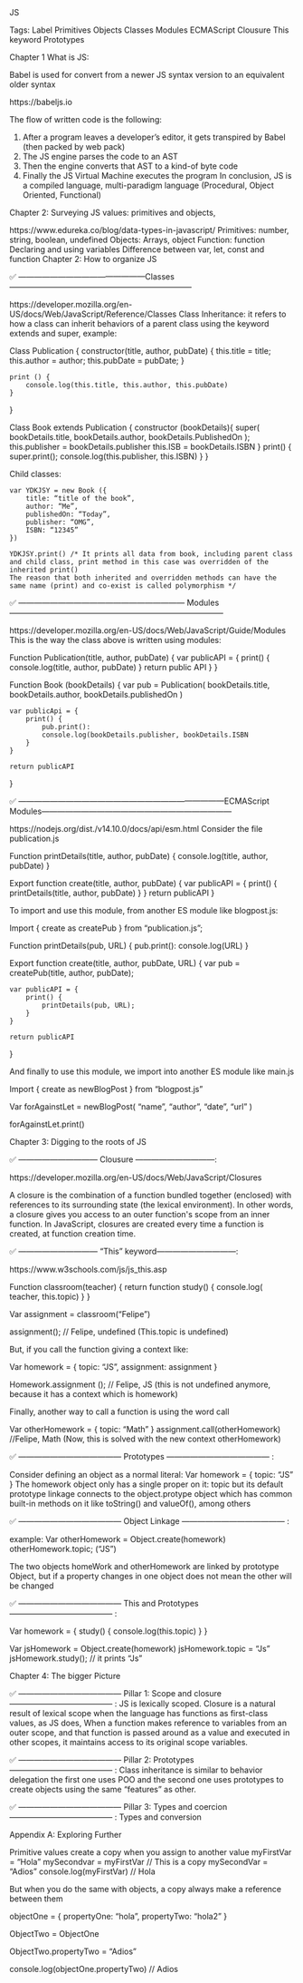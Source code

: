 <!------------------------------------------------------------------------------------------------------------------------------>JS
Tags:
Label
Primitives
Objects
Classes
Modules
ECMAScript
Clousure
This keyword
Prototypes

<!------------------------------------------------------------------------------------------------------------------------------>Chapter 1 What is JS:

Babel is used for convert from a newer JS syntax version to an equivalent older syntax

<Link>
https://babeljs.io
</Link>

The flow of written code is the following:

1. After a program leaves a developer’s editor, it gets transpired by Babel (then packed by web pack)
2. The JS engine parses the code to an AST
3. Then the engine converts that AST to a kind-of byte code
4. Finally the JS Virtual Machine executes the program
   In conclusion, JS is a compiled language, multi-paradigm language (Procedural, Object Oriented, Functional)

Chapter 2: Surveying JS
values: primitives and objects,

<Link>
https://www.edureka.co/blog/data-types-in-javascript/
</Link>
Primitives: number, string, boolean, undefined
Objects: Arrays, object
Function: function
Declaring and using variables
Difference between var, let, const and function

<!------------------------------------------------------------------------------------------------------------------------------>Chapter 2: How to organize JS

✅ ————————————————Classes———————————————————————
<Link>
https://developer.mozilla.org/en-US/docs/Web/JavaScript/Reference/Classes
</Link>
Class Inheritance: it refers to how a class can inherit behaviors of a parent class using the keyword extends and super, example:

Class Publication {
constructor(title, author, pubDate) {
this.title = title;
this.author = author;
this.pubDate = pubDate;
}

    print () {
    	console.log(this.title, this.author, this.pubDate)
    }

}

Class Book extends Publication {
constructor (bookDetails){
super(
bookDetails.title,
bookDetails.author,
bookDetails.PublishedOn
);
this.publisher = bookDetails.publisher
this.ISB = bookDetails.ISBN
}
print() {
super.print();
console.log(this.publisher, this.ISBN)
}
}

Child classes:

    var YDKJSY = new Book ({
    	title: “title of the book”,
    	author: “Me”,
    	publishedOn: “Today”,
    	publisher: “OMG”,
    	ISBN: “12345”
    })

    YDKJSY.print() /* It prints all data from book, including parent class and child class, print method in this case was overridden of the inherited print()
    The reason that both inherited and overridden methods can have the same name (print) and co-exist is called polymorphism */

✅ ————————————————————— Modules ———————————————————————————
<Link>
https://developer.mozilla.org/en-US/docs/Web/JavaScript/Guide/Modules
</Link>
This is the way the class above is written using modules:

Function Publication(title, author, pubDate) {
	var publicAPI = {
		print() {
			console.log(title, author, pubDate)
			}
		return public API
	}
}

Function Book (bookDetails) {
	var pub = Publication(
	bookDetails.title,
	bookDetails.author,
	bookDetails.publishedOn
)

    var publicApi = {
    	print() {
    		pub.print():
    		console.log(bookDetails.publisher, bookDetails.ISBN
    	}
    }

    return publicAPI

}

✅ ——————————————————————————ECMAScript Modules————————————————————————
<Link>
https://nodejs.org/dist./v14.10.0/docs/api/esm.html
</Link>
Consider the file publication.js

Function printDetails(title, author, pubDate) {
console.log(title, author, pubDate)
}

Export function create(title, author, pubDate) {
	var publicAPI = {
		print() {
			printDetails(title, author, pubDate)
		}
	}
	return publicAPI
}

To import and use this module, from another ES module like blogpost.js:

Import { create as createPub } from “publication.js”;

Function printDetails(pub, URL) {
	pub.print():
	console.log(URL)
}

Export function create(title, author, pubDate, URL) {
var pub = createPub(title, author, pubDate);

    var publicAPI = {
    	print() {
    		printDetails(pub, URL);
    	}
    }

    return publicAPI

}

And finally to use this module, we import into another ES module like main.js

Import { create as newBlogPost } from “blogpost.js”

Var forAgainstLet = newBlogPost(
“name”,
“author”,
“date”,
“url”
)

forAgainstLet.print()

<!------------------------------------------------------------------------------------------------------------------------------>Chapter 3: Digging to the roots of JS

✅ —————————— Clousure ——————————:
<Link>
https://developer.mozilla.org/en-US/docs/Web/JavaScript/Closures
</Link>

A closure is the combination of a function bundled together (enclosed) with references to its surrounding state (the lexical environment). In other words, a closure gives you access to an outer function's scope from an inner function. In JavaScript, closures are created every time a function is created, at function creation time.

✅ —————————— “This” keyword——————————:
<Link>
https://www.w3schools.com/js/js_this.asp
</Link>

Function classroom(teacher) {
	return function study() {
		console.log( teacher, this.topic)
	}
}

Var assignment = classroom(“Felipe”)

assignment();
// Felipe, undefined (This.topic is undefined)

But, if you call the function giving a context like:

Var homework = {
topic: “JS”,
assignment: assignment
}

Homework.assignment ();
// Felipe, JS (this is not undefined anymore, because it has a context which is homework)

Finally, another way to call a function is using the word call

Var otherHomework = {
topic: “Math”
}
assignment.call(otherHomework)
//Felipe, Math (Now, this is solved with the new context otherHomework)

✅ ————————————— Prototypes ————————————— :

Consider defining an object as a normal literal:
Var homework = {
topic: “JS”
}
The homework object only has a single proper on it: topic but its default prototype linkage connects to the object.protype object which has common built-in methods on it like toString() and valueOf(), among others

✅ ————————————— Object Linkage ————————————— :

example:
Var otherHomework = Object.create(homework)
otherHomework.topic; (“JS”)

The two objects homeWork and otherHomework are linked by prototype Object, but if a property changes in one object does not mean the other will be changed

✅ ————————————— This and Prototypes————————————— :

Var homework = {
	study() {
		console.log(this.topic)
	}
}

Var jsHomework = Object.create(homework)
jsHomework.topic = “Js”
jsHomework.study(); // it prints “Js”

<!------------------------------------------------------------------------------------------------------------------------------>Chapter 4: The bigger Picture

✅ ————————————— Pillar 1: Scope and closure————————————— :
JS is lexically scoped.
Closure is a natural result of lexical scope when the language has functions as first-class values, as JS does, When a function makes reference to variables from an outer scope, and that function is passed around as a value and executed in other scopes, it maintains access to its original scope variables.

✅ ————————————— Pillar 2: Prototypes————————————— :
Class inheritance is similar to behavior delegation the first one uses POO and the second one uses prototypes to create objects using the same “features” as other.

✅ ————————————— Pillar 3: Types and coercion————————————— :
Types and conversion

<!------------------------------------------------------------------------------------------------------------------------------>Appendix A: Exploring Further

Primitive values create a copy when you assign to another value
myFirstVar = “Hola”
mySecondvar = myFirstVar // This is a copy
mySecondVar = “Adios”
console.log(myFirstVar) // Hola

But when you do the same with objects, a copy always make a reference between them

objectOne = {
	propertyOne: “hola”,
	propertyTwo: “hola2”
}

ObjectTwo = ObjectOne

ObjectTwo.propertyTwo = “Adios”

console.log(objectOne.propertyTwo) // Adios
